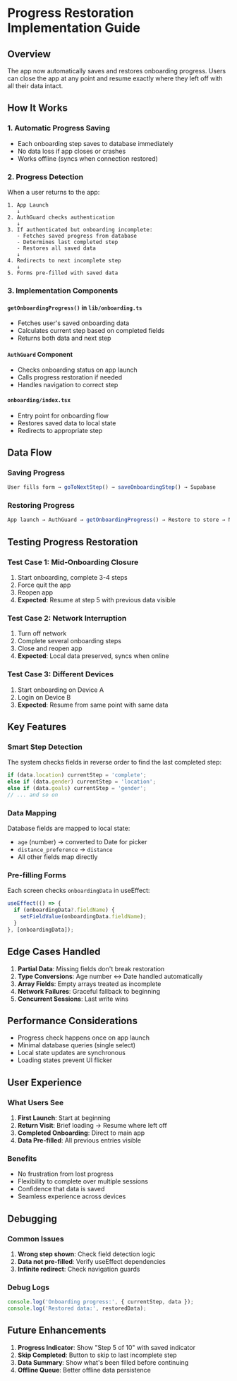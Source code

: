 # Progress Restoration Implementation Guide

## Overview
The app now automatically saves and restores onboarding progress. Users can close the app at any point and resume exactly where they left off with all their data intact.

## How It Works

### 1. **Automatic Progress Saving**
- Each onboarding step saves to database immediately
- No data loss if app closes or crashes
- Works offline (syncs when connection restored)

### 2. **Progress Detection**
When a user returns to the app:

```
1. App Launch
   ↓
2. AuthGuard checks authentication
   ↓
3. If authenticated but onboarding incomplete:
   - Fetches saved progress from database
   - Determines last completed step
   - Restores all saved data
   ↓
4. Redirects to next incomplete step
   ↓
5. Forms pre-filled with saved data
```

### 3. **Implementation Components**

#### `getOnboardingProgress()` in `lib/onboarding.ts`
- Fetches user's saved onboarding data
- Calculates current step based on completed fields
- Returns both data and next step

#### `AuthGuard` Component
- Checks onboarding status on app launch
- Calls progress restoration if needed
- Handles navigation to correct step

#### `onboarding/index.tsx`
- Entry point for onboarding flow
- Restores saved data to local state
- Redirects to appropriate step

## Data Flow

### Saving Progress
```typescript
User fills form → goToNextStep() → saveOnboardingStep() → Supabase
```

### Restoring Progress
```typescript
App launch → AuthGuard → getOnboardingProgress() → Restore to store → Navigate
```

## Testing Progress Restoration

### Test Case 1: Mid-Onboarding Closure
1. Start onboarding, complete 3-4 steps
2. Force quit the app
3. Reopen app
4. **Expected**: Resume at step 5 with previous data visible

### Test Case 2: Network Interruption
1. Turn off network
2. Complete several onboarding steps
3. Close and reopen app
4. **Expected**: Local data preserved, syncs when online

### Test Case 3: Different Devices
1. Start onboarding on Device A
2. Login on Device B
3. **Expected**: Resume from same point with same data

## Key Features

### Smart Step Detection
The system checks fields in reverse order to find the last completed step:
```typescript
if (data.location) currentStep = 'complete';
else if (data.gender) currentStep = 'location';
else if (data.goals) currentStep = 'gender';
// ... and so on
```

### Data Mapping
Database fields are mapped to local state:
- `age` (number) → converted to Date for picker
- `distance_preference` → `distance`
- All other fields map directly

### Pre-filling Forms
Each screen checks `onboardingData` in useEffect:
```typescript
useEffect(() => {
  if (onboardingData?.fieldName) {
    setFieldValue(onboardingData.fieldName);
  }
}, [onboardingData]);
```

## Edge Cases Handled

1. **Partial Data**: Missing fields don't break restoration
2. **Type Conversions**: Age number ↔ Date handled automatically
3. **Array Fields**: Empty arrays treated as incomplete
4. **Network Failures**: Graceful fallback to beginning
5. **Concurrent Sessions**: Last write wins

## Performance Considerations

- Progress check happens once on app launch
- Minimal database queries (single select)
- Local state updates are synchronous
- Loading states prevent UI flicker

## User Experience

### What Users See
1. **First Launch**: Start at beginning
2. **Return Visit**: Brief loading → Resume where left off
3. **Completed Onboarding**: Direct to main app
4. **Data Pre-filled**: All previous entries visible

### Benefits
- No frustration from lost progress
- Flexibility to complete over multiple sessions
- Confidence that data is saved
- Seamless experience across devices

## Debugging

### Common Issues
1. **Wrong step shown**: Check field detection logic
2. **Data not pre-filled**: Verify useEffect dependencies
3. **Infinite redirect**: Check navigation guards

### Debug Logs
```typescript
console.log('Onboarding progress:', { currentStep, data });
console.log('Restored data:', restoredData);
```

## Future Enhancements

1. **Progress Indicator**: Show "Step 5 of 10" with saved indicator
2. **Skip Completed**: Button to skip to last incomplete step
3. **Data Summary**: Show what's been filled before continuing
4. **Offline Queue**: Better offline data persistence